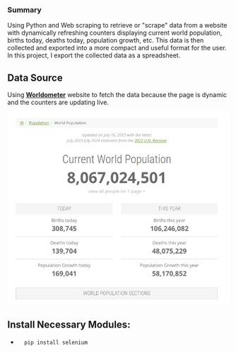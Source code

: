 ### Summary ###

Using Python and Web scraping to retrieve or "scrape" data from a website with dynamically refreshing counters displaying current world population, births today, deaths today, population growth, etc. This data is then collected and exported into a more compact and useful format for the user. In this project, I export the collected data as a spreadsheet.

## Data Source ##

Using **[Worldometer](https://www.worldometers.info/world-population/)** website to fetch the data because the page is dynamic and the counters are updating live.

<p align="center">  
 <img src="wordometer.png" width="700"/>
</p>  

## Install Necessary Modules:

 -       pip install selenium
